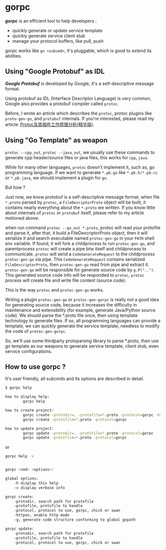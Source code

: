 # gorpc

***gorpc*** is an efficient tool to help developers :
- quickly generate or update service template 
- quickly generate service client stub
- manage your protocol buffers, like pull, push

gorpc works like `go <subcmd>`, it's pluggable, which is good to extend its abilities.

## Using "Google Protobuf" as IDL

***Google Protobuf*** is developed by Google, it's a self-descriptive message format.

Using protobuf as IDL (Interface Descriptor Language) is very common, Google also 
provides a protobuf compiler called `protoc`.

Before, I wrote an article which describes the `protoc`, protoc plugins like `proto-gen-go`, 
and `protobuf` internals. If you're interested, please read my article:
[Protoc及其插件工作原理分析(精华版)](https://hitzhangjie.github.io/2017/05/23/Protoc%E5%8F%8A%E6%8F%92%E4%BB%B6%E5%B7%A5%E4%BD%9C%E5%8E%9F%E7%90%86%E5%88%86%E6%9E%90(%E7%B2%BE%E5%8D%8E%E7%89%88).html).

## Using "Go Template" as weapon

`protoc --cpp_out`, `protoc --java_out`, we usually use these commands to generate cpp 
header/source files or java files, this works for `cpp`, `java`.

While for many other languages, `protoc` doesn't implement it, such as, go programming 
language. If we want to generate `*.pb.go` like `*.pb.h/*.pb.cc` or `*.pb.java`, we 
should implement a plugin for `go`.

But how ?

Just now, we know protobuf is a self-descriptive message format, when file `*.proto` 
parsed by `protoc`, a `FileDesciptorProto` object will be built, it contains nearly
everything about the `*.proto` we written. If you know little about internals of `protoc`
or `protobuf` itself, please refer to my article metioned above.

when run command `protoc --go_out *.proto`, protoc will read your protofile and parse it,
after that, it build a FileDescriptorProto object, then it will serialize it and search
executable named `protoc-gen-go` in your `PATH` shell env variable. If found, it will
fork a childprocess to run `protoc-gen-go`, and parentprocess `protoc` will create a 
pipe btw itself and childprocess to communicate. `protoc` will send a `CodeGenerateRequest`
to the childprocess `protoc-gen-go` via pipe. This `CodeGenerateRequest` contains 
serialized `FileDescriptorProto`, then `protoc-gen-go` read from pipe and extract it.
`protoc-gen-go` will be responsible for generate source code by `g.P("..")`. This generated
source code info will be responded to `protoc`, `protoc` process will create file and 
write file content (source code).

This is the way `protoc` and `protoc-gen-go` works.

Writing a plugin `protoc-gen-go` or `protoc-gen-gorpc` is really not a good idea for 
generating source code, because it increases the difficulty in maintenance and 
extensibility (for example, generate Java/Python source code). We should parse the
*.proto file once, then using template technology to generate files. If so, all 
programming languages can provide a template, we can quickly generate the service
template, needless to modify the code of `protoc-gen-gorpc`.

So, we'll use some thirdparty protoparsing library to parse *.proto, then use go template
as our weapons to generate service template, client stub, even service configurations.

## How to use gorpc ?

It's user friendly, all subcmds and its options are described in detail.

```bash
$ gorpc help

how to display help:
        gorpc help

how to create project:
        gorpc create -protodir=. -protofile=*.proto -protocol=gorpc -httpon=false
        gorpc create -protofile=*.proto -protocol=gorpc

how to update project:
        gorpc update -protodir=. -protofile=*.proto -protocol=gorpc
        gorpc update -protofile=*.proto -protocol=gorpc
```

or 

```bash
gorpc help -v


gorpc <cmd> <options>: 

global options:
	-h display this help
	-v display verbose info

gorpc create:
	-protodir, search path for protofile
	-protofile, protofile to handle
	-protocol, protocol to use, gorpc, chick or swan
	-httpon, enable http mode
	-g, generate code structure conforming to global gopath

gorpc update:
	-protodir, search path for protofile
	-protofile, protofile to handle
	-protocol, protocol to use, gorpc, chick or swan
```

